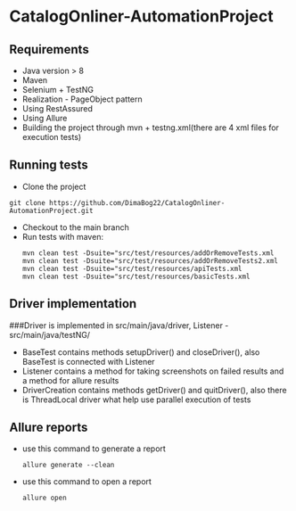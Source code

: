 CatalogOnliner-AutomationProject
=====================
Requirements
-----------------------------------
* Java version > 8
* Maven
* Selenium + TestNG
* Realization - PageObject pattern
* Using RestAssured
* Using Allure
* Building the project through mvn + testng.xml(there are 4 xml files for execution tests)

Running tests
-----------------------------------
* Clone the project 
```
git clone https://github.com/DimaBog22/CatalogOnliner-AutomationProject.git
```
* Checkout to the main branch
* Run tests with maven:
  ```
  mvn clean test -Dsuite="src/test/resources/addOrRemoveTests.xml
  mvn clean test -Dsuite="src/test/resources/addOrRemoveTests2.xml
  mvn clean test -Dsuite="src/test/resources/apiTests.xml
  mvn clean test -Dsuite="src/test/resources/basicTests.xml
  ```
Driver implementation
-----------------------------------
###Driver is implemented in src/main/java/driver, Listener - src/main/java/testNG/
* BaseTest contains methods setupDriver() and closeDriver(), also BaseTest is connected with Listener
* Listener contains a method for taking screenshots on failed results and a method for allure results
* DriverCreation contains methods getDriver() and quitDriver(), also there is ThreadLocal<WebDriver> driver what help use parallel execution of tests

Allure reports
-----------------------------------
* use this command to generate a report
  ```
  allure generate --clean
  ```
* use this command to open a report
  ```
  allure open
  ```